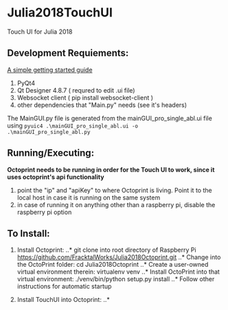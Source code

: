  Julia2018TouchUI
==================
Touch UI for Julia 2018

## Development Requiements:

[ A simple getting started guide](https://nikolak.com/pyqt-qt-designer-getting-started/)


1. PyQt4
2. Qt Designer 4.8.7 ( requred to edit .ui file)
3. Websocket client ( pip install websocket-client )
4. other dependencies that "Main.py" needs (see it's headers)

The MainGUI.py file is generated from the mainGUI_pro_single_abl.ui file using
```pyuic4 .\mainGUI_pro_single_abl.ui -o .\mainGUI_pro_single_abl.py```



## Running/Executing:

**Octoprint needs to be running in order for the Touch UI to work, since it uses octoprint's api functionality**

1. point the "ip"  and "apiKey" to where Octoprint is living. Point it to the local host in case it is running on the same system
2. in case of running it on anything other than a raspberry pi, disable the raspberry pi option




## To Install:

1. Install Octoprint:
..* git clone into root directory of Raspberry Pi https://github.com/FracktalWorks/Julia2018Octoprint.git
..* Change into the OctoPrint folder: cd Julia2018Octoprint
..* Create a user-owned virtual environment therein: virtualenv venv
..* Install OctoPrint into that virtual environment: ./venv/bin/python setup.py install
..* Follow other instructions for automatic startup

2. Install TouchUI into Octoprint:
..*